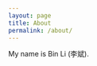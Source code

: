 ```yaml
---
layout: page
title: About
permalink: /about/
---
```


My name is Bin Li (李斌).


[jekyll-organization]: https://github.com/jekyll
